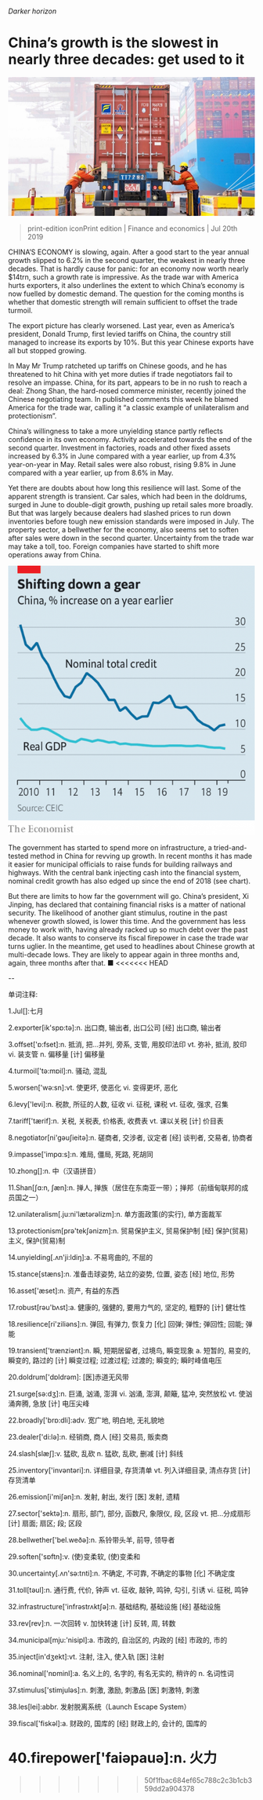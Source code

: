 ###### Darker horizon

# China’s growth is the slowest in nearly three decades: get used to it 

![image](images/20190720_FNP504.jpg) 

> print-edition iconPrint edition | Finance and economics | Jul 20th 2019 

CHINA’S ECONOMY is slowing, again. After a good start to the year annual growth slipped to 6.2% in the second quarter, the weakest in nearly three decades. That is hardly cause for panic: for an economy now worth nearly $14trn, such a growth rate is impressive. As the trade war with America hurts exporters, it also underlines the extent to which China’s economy is now fuelled by domestic demand. The question for the coming months is whether that domestic strength will remain sufficient to offset the trade turmoil. 

The export picture has clearly worsened. Last year, even as America’s president, Donald Trump, first levied tariffs on China, the country still managed to increase its exports by 10%. But this year Chinese exports have all but stopped growing. 

In May Mr Trump ratcheted up tariffs on Chinese goods, and he has threatened to hit China with yet more duties if trade negotiators fail to resolve an impasse. China, for its part, appears to be in no rush to reach a deal: Zhong Shan, the hard-nosed commerce minister, recently joined the Chinese negotiating team. In published comments this week he blamed America for the trade war, calling it “a classic example of unilateralism and protectionism”. 

China’s willingness to take a more unyielding stance partly reflects confidence in its own economy. Activity accelerated towards the end of the second quarter. Investment in factories, roads and other fixed assets increased by 6.3% in June compared with a year earlier, up from 4.3% year-on-year in May. Retail sales were also robust, rising 9.8% in June compared with a year earlier, up from 8.6% in May. 

Yet there are doubts about how long this resilience will last. Some of the apparent strength is transient. Car sales, which had been in the doldrums, surged in June to double-digit growth, pushing up retail sales more broadly. But that was largely because dealers had slashed prices to run down inventories before tough new emission standards were imposed in July. The property sector, a bellwether for the economy, also seems set to soften after sales were down in the second quarter. Uncertainty from the trade war may take a toll, too. Foreign companies have started to shift more operations away from China. 

![image](images/20190720_FNC437.png) 

The government has started to spend more on infrastructure, a tried-and-tested method in China for revving up growth. In recent months it has made it easier for municipal officials to raise funds for building railways and highways. With the central bank injecting cash into the financial system, nominal credit growth has also edged up since the end of 2018 (see chart). 

But there are limits to how far the government will go. China’s president, Xi Jinping, has declared that containing financial risks is a matter of national security. The likelihood of another giant stimulus, routine in the past whenever growth slowed, is lower this time. And the government has less money to work with, having already racked up so much debt over the past decade. It also wants to conserve its fiscal firepower in case the trade war turns uglier. In the meantime, get used to headlines about Chinese growth at multi-decade lows. They are likely to appear again in three months and, again, three months after that. ■ 
<<<<<<< HEAD

-- 

 单词注释:

1.Jul[]:七月 

2.exporter[ik'spɒ:tә]:n. 出口商, 输出者, 出口公司 [经] 出口商, 输出者 

3.offset['ɒ:fset]:n. 抵消, 把...并列, 旁系, 支管, 用胶印法印 vt. 弥补, 抵消, 胶印 vi. 装支管 n. 偏移量 [计] 偏移量 

4.turmoil['tә:mɒil]:n. 骚动, 混乱 

5.worsen['wә:sn]:vt. 使更坏, 使恶化 vi. 变得更坏, 恶化 

6.levy['levi]:n. 税款, 所征的人数, 征收 vi. 征税, 课税 vt. 征收, 强求, 召集 

7.tariff['tærif]:n. 关税, 关税表, 价格表, 收费表 vt. 课以关税 [计] 价目表 

8.negotiator[ni'gәuʃieitә]:n. 磋商者, 交涉者, 议定者 [经] 谈判者, 交易者, 协商者 

9.impasse['impɑ:s]:n. 难局, 僵局, 死路, 死胡同 

10.zhong[]:n. 中（汉语拼音） 

11.Shan[ʃɑ:n, ʃæn]:n. 掸人, 掸族（居住在东南亚一带）；掸邦（前缅甸联邦的成员国之一） 

12.unilateralism[.ju:ni'lætәrәlizm]:n. 单方面政策(的实行), 单方面裁军 

13.protectionism[prә'tekʃәnizm]:n. 贸易保护主义, 贸易保护制 [经] 保护(贸易)主义, 保护(贸易)制 

14.unyielding[.ʌn'ji:ldiŋ]:a. 不易弯曲的, 不屈的 

15.stance[stæns]:n. 准备击球姿势, 站立的姿势, 位置, 姿态 [经] 地位, 形势 

16.asset['æset]:n. 资产, 有益的东西 

17.robust[rәu'bʌst]:a. 健康的, 强健的, 要用力气的, 坚定的, 粗野的 [计] 健壮性 

18.resilience[ri'ziliәns]:n. 弹回, 有弹力, 恢复力 [化] 回弹; 弹性; 弹回性; 回能; 弹能 

19.transient['trænziәnt]:n. 瞬, 短期居留者, 过境鸟, 瞬变现象 a. 短暂的, 易变的, 瞬变的, 路过的 [计] 瞬变过程; 过渡过程; 过渡的; 瞬变的; 瞬时峰值电压 

20.doldrum['dɒldrəm]: [医]赤道无风带 

21.surge[sә:dʒ]:n. 巨涌, 汹涌, 澎湃 vi. 汹涌, 澎湃, 颠簸, 猛冲, 突然放松 vt. 使汹涌奔腾, 急放 [计] 电压尖峰 

22.broadly['brɒ:dli]:adv. 宽广地, 明白地, 无礼貌地 

23.dealer['di:lә]:n. 经销商, 商人 [经] 交易员, 贩卖商 

24.slash[slæʃ]:v. 猛砍, 乱砍 n. 猛砍, 乱砍, 删减 [计] 斜线 

25.inventory['invәntәri]:n. 详细目录, 存货清单 vt. 列入详细目录, 清点存货 [计] 存货清单 

26.emission[i'miʃәn]:n. 发射, 射出, 发行 [医] 发射, 遗精 

27.sector['sektә]:n. 扇形, 部门, 部分, 函数尺, 象限仪, 段, 区段 vt. 把...分成扇形 [计] 扇面; 扇区; 段; 区段 

28.bellwether['bel.weðә]:n. 系铃带头羊, 前导, 领导者 

29.soften['sɒftn]:v. (使)变柔软, (使)变柔和 

30.uncertainty[.ʌn'sә:tnti]:n. 不确定, 不可靠, 不确定的事物 [化] 不确定度 

31.toll[tәul]:n. 通行费, 代价, 钟声 vt. 征收, 敲钟, 鸣钟, 勾引, 引诱 vi. 征税, 鸣钟 

32.infrastructure['infrәstrʌktʃә]:n. 基础结构, 基础设施 [经] 基础设施 

33.rev[rev]:n. 一次回转 v. 加快转速 [计] 反转, 周, 转数 

34.municipal[mju:'nisipl]:a. 市政的, 自治区的, 内政的 [经] 市政的, 市的 

35.inject[in'dʒekt]:vt. 注射, 注入, 使入轨 [医] 注射 

36.nominal['nɒminl]:a. 名义上的, 名字的, 有名无实的, 稍许的 n. 名词性词 

37.stimulus['stimjulәs]:n. 刺激, 激励, 刺激品 [医] 刺激特, 刺激 

38.les[lei]:abbr. 发射脱离系统（Launch Escape System） 

39.fiscal['fiskәl]:a. 财政的, 国库的 [经] 财政上的, 会计的, 国库的 

40.firepower['faiәpauә]:n. 火力 
=======
>>>>>>> 50f1fbac684ef65c788c2c3b1cb359dd2a904378

